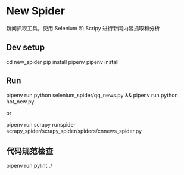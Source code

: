 # New Spider
新闻抓取工具，使用 Selenium 和 Scripy 进行新闻内容抓取和分析

## Dev setup
cd new_spider
pip install pipenv
pipenv install 

## Run
pipenv run python selenium_spider/qq_news.py && pipenv run  python hot_new.py

or 

pipenv run scrapy runspider scrapy_spider/scrapy_spider/spiders/cnnews_spider.py


## 代码规范检查
pipenv run pylint ./